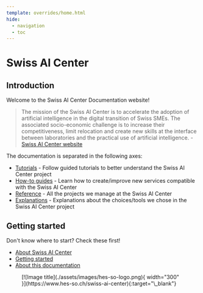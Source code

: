 ```yaml
---
template: overrides/home.html
hide:
  - navigation
  - toc
---
```


# Swiss AI Center

## Introduction

Welcome to the Swiss AI Center Documentation website!

> The mission of the Swiss AI Center is to accelerate the adoption of artificial
> intelligence in the digital transition of Swiss SMEs. The associated
> socio-economic challenge is to increase their competitiveness, limit
> relocation and create new skills at the interface between laboratories and the
> practical use of artificial intelligence. - [Swiss AI Center website](https://swiss-ai-center.ch)

The documentation is separated in the following axes:

- [Tutorials](./tutorials/index.md) - Follow guided tutorials to better
  understand the Swiss AI Center project
- [How-to guides](./how-to-guides/index.md) - Learn how to create/improve new
  services compatible with the Swiss AI Center
- [Reference](./reference/index.md) - All the projects we manage at the Swiss AI
  Center
- [Explanations](./explanations/index.md) - Explanations about the choices/tools
  we chose in the Swiss AI Center project

## Getting started

Don't know where to start? Check these first!

- [About Swiss AI Center](https://swiss-ai-center.ch)
- [Getting started](./tutorials/getting-started.md)
- [About this documentation](./explanations/about-this-documentation.md)

<figure markdown>
  [![Image title](./assets/images/hes-so-logo.png){ width="300" }](https://www.hes-so.ch/swiss-ai-center){:target="\_blank"}
</figure>
